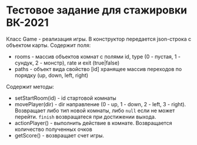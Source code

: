# Тестовое задание для стажировки ВК-2021

Класс Game - реализация игры. В конструктор передается json-строка с объектом карты. Содержит поля:

- rooms - массив объектов комнат с полями id, type (0 - пустая, 1 - сундук, 2 - монстр), rate и exit (true|false)
- paths - объект вида свойство [id] хранящее массив переходов по порядку (up, down, left, right)

Содержит методы:

- setStartRoom(id) - id стартовой комнаты
- movePlayer(dir) - dir направление (0 - up, 1 - down, 2 - left, 3 - right). Возвращает либо тип новой комнаты, либо `null` если не может перейти. `finish` возвращатеся при достижении выхода. 
- actionPlayer() - выполнить действие в комнате. Возвращается количество полученных очков
- getScore() - возвращает счет игры.

